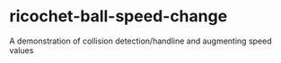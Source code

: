 # ricochet-ball-speed-change
A demonstration of collision detection/handline and augmenting speed values

